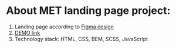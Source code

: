 # About MET landing page project:
1. Landing page according to [Figma design](https://www.figma.com/file/lSR1m42L9YwzQwzzxKwHpw/THE-MET)
2. [DEMO link](https://proznerka.github.io/MET_layout/)
3. Technology stack: HTML, CSS, BEM, SCSS, JavaScript

